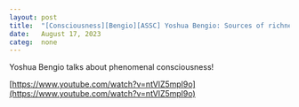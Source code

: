 ```yaml
---
layout: post
title:  "[Consciousness][Bengio][ASSC] Yoshua Bengio: Sources of richness and ineffability for phenomenal conscious states"
date:   August 17, 2023
categ:  none
---
```




Yoshua Bengio talks about phenomenal consciousness! 



[https://www.youtube.com/watch?v=ntVlZ5mpl9o](https://www.youtube.com/watch?v=ntVlZ5mpl9o)



 

